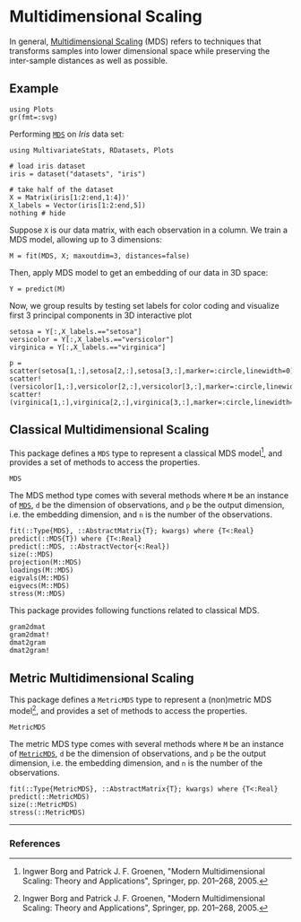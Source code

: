 # Multidimensional Scaling

In general, [Multidimensional Scaling](http://en.wikipedia.org/wiki/Multidimensional_scaling) (MDS)
refers to techniques that transforms samples into lower dimensional space while
preserving the inter-sample distances as well as possible.

## Example

```@setup MDSex
using Plots
gr(fmt=:svg)
```

Performing [`MDS`](@ref) on *Iris* data set:

```@example MDSex
using MultivariateStats, RDatasets, Plots

# load iris dataset
iris = dataset("datasets", "iris")

# take half of the dataset
X = Matrix(iris[1:2:end,1:4])'
X_labels = Vector(iris[1:2:end,5])
nothing # hide
```

Suppose `X` is our data matrix, with each observation in a column.
We train a MDS model, allowing up to 3 dimensions:

```@example MDSex
M = fit(MDS, X; maxoutdim=3, distances=false)
```

Then, apply MDS model to get an embedding of our data in 3D space:

```@example MDSex
Y = predict(M)
```

Now, we group results by testing set labels for color coding and visualize first
3 principal components in 3D interactive plot

```@example MDSex
setosa = Y[:,X_labels.=="setosa"]
versicolor = Y[:,X_labels.=="versicolor"]
virginica = Y[:,X_labels.=="virginica"]

p = scatter(setosa[1,:],setosa[2,:],setosa[3,:],marker=:circle,linewidth=0)
scatter!(versicolor[1,:],versicolor[2,:],versicolor[3,:],marker=:circle,linewidth=0)
scatter!(virginica[1,:],virginica[2,:],virginica[3,:],marker=:circle,linewidth=0)
```


## Classical Multidimensional Scaling

This package defines a `MDS` type to represent a classical MDS model[^1],
and provides a set of methods to access the properties.

```@docs
MDS
```

The MDS method type comes with several methods where ``M`` be an instance of [`MDS`](@ref),
``d`` be the dimension of observations, and ``p`` be the output dimension, i.e.
the embedding dimension, and ``n`` is the number of the observations.

```@docs
fit(::Type{MDS}, ::AbstractMatrix{T}; kwargs) where {T<:Real}
predict(::MDS{T}) where {T<:Real}
predict(::MDS, ::AbstractVector{<:Real})
size(::MDS)
projection(M::MDS)
loadings(M::MDS)
eigvals(M::MDS)
eigvecs(M::MDS)
stress(M::MDS)
```

This package provides following functions related to classical MDS.
```@docs
gram2dmat
gram2dmat!
dmat2gram
dmat2gram!
```


## Metric Multidimensional Scaling

This package defines a `MetricMDS` type to represent a (non)metric MDS model[^1],
and provides a set of methods to access the properties.

```@docs
MetricMDS
```
The metric MDS type comes with several methods where ``M`` be an instance of [`MetricMDS`](@ref),
``d`` be the dimension of observations, and ``p`` be the output dimension, i.e.
the embedding dimension, and ``n`` is the number of the observations.

```@docs
fit(::Type{MetricMDS}, ::AbstractMatrix{T}; kwargs) where {T<:Real}
predict(::MetricMDS)
size(::MetricMDS)
stress(::MetricMDS)
```

---

### References

[^1]: Ingwer Borg and Patrick J. F. Groenen, "Modern Multidimensional Scaling: Theory and Applications", Springer, pp. 201–268, 2005.

